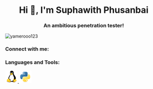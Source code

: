 <h1 align="center">Hi 👋, I'm Suphawith Phusanbai</h1>
<h3 align="center">An ambitious penetration tester!</h3>

<p align="left"> <img src="https://komarev.com/ghpvc/?username=yamerooo123&label=Profile%20views&color=0e75b6&style=flat" alt="yamerooo123" /> </p>

<h3 align="left">Connect with me:</h3>
<p align="left">
</p>

<h3 align="left">Languages and Tools:</h3>
<p align="left"> <a href="https://www.linux.org/" target="_blank" rel="noreferrer"> <img src="https://raw.githubusercontent.com/devicons/devicon/master/icons/linux/linux-original.svg" alt="linux" width="40" height="40"/> </a> <a href="https://www.python.org" target="_blank" rel="noreferrer"> <img src="https://raw.githubusercontent.com/devicons/devicon/master/icons/python/python-original.svg" alt="python" width="40" height="40"/> </a> </p>
